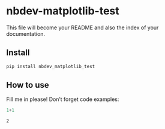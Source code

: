 # nbdev-matplotlib-test

<!-- WARNING: THIS FILE WAS AUTOGENERATED! DO NOT EDIT! -->

This file will become your README and also the index of your
documentation.

## Install

``` sh
pip install nbdev_matplotlib_test
```

## How to use

Fill me in please! Don’t forget code examples:

``` python
1+1
```

    2
